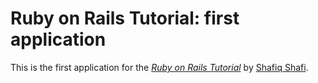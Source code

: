 # Ruby on Rails Tutorial: first application

This is the first application for the
[*Ruby on Rails Tutorial*](http://railstutorial.org/)
by [Shafiq Shafi](http://google.com/).